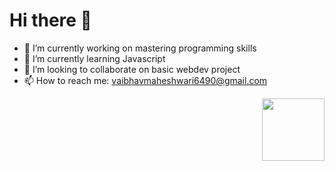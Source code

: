 # Hi there 👋



- 🔭 I’m currently working on mastering programming skills
- 🌱 I’m currently learning Javascript
- 👯 I’m looking to collaborate on basic webdev project
- 📫 How to reach me: vaibhavmaheshwari6490@gmail.com
<img align="right" width="100" height="100" src="https://github.com/VaibhavMah/VaibhavMah/assets/145138063/a131228d-3570-4599-b1cb-c9c8e6357403">


